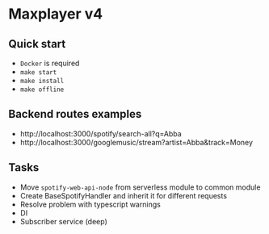 # Maxplayer v4

## Quick start

- `Docker` is required
- `make start`
- `make install`
- `make offline`

## Backend routes examples

- http://localhost:3000/spotify/search-all?q=Abba
- http://localhost:3000/googlemusic/stream?artist=Abba&track=Money

## Tasks

- Move `spotify-web-api-node` from serverless module to common module
- Create BaseSpotifyHandler and inherit it for different requests
- Resolve problem with typescript warnings
- DI
- Subscriber service (deep)